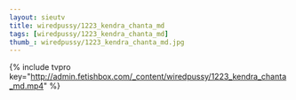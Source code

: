 ```yaml
--- 
layout: sieutv
title: wiredpussy/1223_kendra_chanta_md
tags: [wiredpussy/1223_kendra_chanta_md]
thumb_: wiredpussy/1223_kendra_chanta_md.jpg
---
```

{% include tvpro key="http://admin.fetishbox.com/_content/wiredpussy/1223_kendra_chanta_md.mp4" %} 
